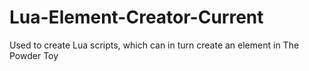 Lua-Element-Creator-Current
===========================

Used to create Lua scripts, which can in turn create an element in The Powder Toy
